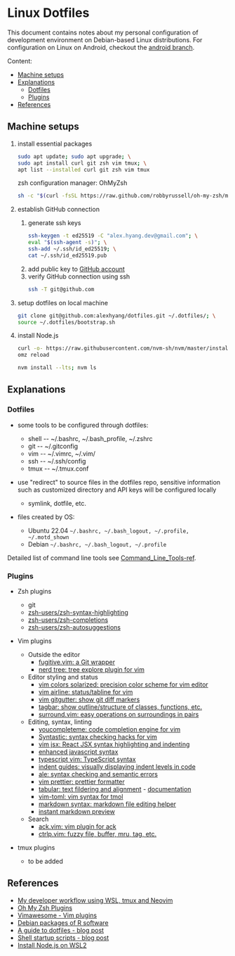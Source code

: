 # Linux Dotfiles

This document contains notes about my personal configuration 
of development environment on Debian-based Linux distributions. 
For configuration on Linux on Android, checkout the [android 
branch](https://github.com/alexhyang/dotfiles/tree/android).

Content:

* [Machine setups](#machine-setups)
* [Explanations](#explanations)
  * [Dotfiles](#dotfiles)
  * [Plugins](#plugins)
* [References](#references)

## Machine setups
1.  install essential packages
    ```sh
    sudo apt update; sudo apt upgrade; \
    sudo apt install curl git zsh vim tmux; \
    apt list --installed curl git zsh vim tmux
    ```

    zsh configuration manager: OhMyZsh
    ```bash
    sh -c "$(curl -fsSL https://raw.github.com/robbyrussell/oh-my-zsh/master/tools/install.sh)"
    ```

1.  establish GitHub connection
    1.  generate ssh keys
        ```sh
        ssh-keygen -t ed25519 -C "alex.hyang.dev@gmail.com"; \
        eval "$(ssh-agent -s)"; \
        ssh-add ~/.ssh/id_ed25519; \
        cat ~/.ssh/id_ed25519.pub
        ```
    1.  add public key to [GitHub account](https://github.com/settings/keys)
    1.  verify GitHub connection using ssh
        ```sh
        ssh -T git@github.com
        ```

1.  setup dotfiles on local machine
    ```sh
    git clone git@github.com:alexhyang/dotfiles.git ~/.dotfiles/; \
    source ~/.dotfiles/bootstrap.sh
    ```

1.  install Node.js
    ```bash
    curl -o- https://raw.githubusercontent.com/nvm-sh/nvm/master/install.sh | bash; \
    omz reload
    ```
    ```bash
    nvm install --lts; nvm ls
    ```

## Explanations
### Dotfiles
*   some tools to be configured through dotfiles:
    *   shell -- ~/.bashrc, ~/.bash_profile, ~/.zshrc
    *   git -- ~/.gitconfig
    *   vim -- ~/.vimrc, ~/.vim/
    *   ssh -- ~/.ssh/config
    *   tmux -- ~/.tmux.conf

*   use "redirect" to source files in the dotfiles repo, 
    sensitive information such as customized directory and 
    API keys will be configured locally
    *   symlink, dotfile, etc.

*   files created by OS:
    *   Ubuntu 22.04
        `~/.bashrc, ~/.bash_logout, ~/.profile, ~/.motd_shown`
    *   Debian
        `~/.bashrc, ~/.bash_logout, ~/.profile`

Detailed list of command line tools see [Command_Line_Tools-ref](https://github.com/alexhyang/dotfiles/blob/main/refs/command-line-tools-ref.md).

### Plugins
*   Zsh plugins
    *   git
    *   [zsh-users/zsh-syntax-highlighting](https://github.com/zsh-users/zsh-syntax-highlighting)
    *   [zsh-users/zsh-completions](https://github.com/zsh-users/zsh-completions)
    *   [zsh-users/zsh-autosuggestions](https://github.com/zsh-users/zsh-autosuggestions)

*   Vim plugins
    *   Outside the editor
        *   [fugitive.vim: a Git wrapper](https://vimawesome.com/plugin/fugitive-vim)
        *   [nerd tree: tree explore plugin for vim](https://vimawesome.com/plugin/nerdtree-red)
    *   Editor styling and status
        *   [vim colors solarized: precision color scheme for vim editor](https://vimawesome.com/plugin/vim-colors-solarized-ours)
        *   [vim airline: status/tabline for vim](https://vimawesome.com/plugin/vim-airline-superman)
        *   [vim gitgutter: show git diff markers](https://vimawesome.com/plugin/vim-gitgutter)
        *   [tagbar: show outline/structure of classes, functions, etc.](https://vimawesome.com/plugin/tagbar)
        *   [surround.vim: easy operations on surroundings in pairs](https://vimawesome.com/plugin/surround-vim)
    *   Editing, syntax, linting
        *   [youcompleteme: code completion engine for vim](https://vimawesome.com/plugin/youcompleteme)
        *   [Syntastic: syntax checking hacks for vim](https://vimawesome.com/plugin/syntastic)
        *   [vim jsx: React JSX syntax highlighting and indenting](https://vimawesome.com/plugin/vim-jsx)
        *   [enhanced javascript syntax](https://vimawesome.com/plugin/enhanced-javascript-syntax)
        *   [typescript vim: TypeScript syntax](https://vimawesome.com/plugin/typescript-vim)
        *   [indent guides: visually displaying indent levels in code](https://vimawesome.com/plugin/indent-guides)
        *   [ale: syntax checking and semantic errors](https://vimawesome.com/plugin/ale)
        *   [vim prettier: prettier formatter](https://vimawesome.com/plugin/vim-prettier-who-speaks)
        *   [tabular: text fildering and alignment](https://vimawesome.com/plugin/tabular) - [documentation](https://raw.githubusercontent.com/godlygeek/tabular/master/doc/Tabular.txt)
        *   [vim-toml: vim syntax for tmol](https://github.com/cespare/vim-toml)
        *   [markdown syntax: markdown file editing helper](https://vimawesome.com/plugin/markdown-syntax)
        *   [instant markdown preview](https://vimawesome.com/plugin/instant-markdown-vim)
    *   Search
        *   [ack.vim: vim plugin for ack](https://vimawesome.com/plugin/ack-vim)
        *   [ctrlp.vim: fuzzy file, buffer, mru, tag, etc.](https://vimawesome.com/plugin/ctrlp-vim-everything-has-changed)

*   tmux plugins
    *   to be added

## References
*   [My developer workflow using WSL, tmux and Neovim](https://dev.to/nexxeln/my-developer-workflow-using-wsl-tmux-and-neovim-55f5)
*   [Oh My Zsh Plugins](https://github.com/ohmyzsh/ohmyzsh/wiki/Plugins)
*   [Vimawesome - Vim plugins](https://vimawesome.com/)
*   [Debian packages of R software](https://cran.r-project.org/bin/linux/debian/)
*   [A guide to dotfiles - blog post](https://dotfiles.github.io/)
*   [Shell startup scripts - blog post](https://blog.flowblok.id.au/2013-02/shell-startup-scripts.html)
*   [Install Node.js on WSL2](https://learn.microsoft.com/en-ca/windows/dev-environment/javascript/nodejs-on-wsl)
